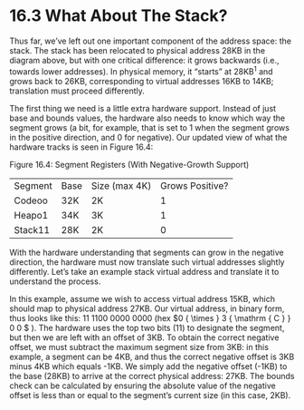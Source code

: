 # 16.3 What About The Stack?  

Thus far, we’ve left out one important component of the address space: the stack. The stack has been relocated to physical address 28KB in the diagram above, but with one critical difference: it grows backwards (i.e., towards lower addresses). In physical memory, it “starts” at $2 8 \mathrm { K B } ^ { 1 }$ and grows back to 26KB, corresponding to virtual addresses 16KB to 14KB; translation must proceed differently.  

The first thing we need is a little extra hardware support. Instead of just base and bounds values, the hardware also needs to know which way the segment grows (a bit, for example, that is set to 1 when the segment grows in the positive direction, and 0 for negative). Our updated view of what the hardware tracks is seen in Figure 16.4:  

Figure 16.4: Segment Registers (With Negative-Growth Support)   


<html><body><table><tr><td>Segment</td><td>Base</td><td>Size (max 4K)</td><td>Grows Positive?</td></tr><tr><td>Codeoo</td><td>32K</td><td>2K</td><td>1</td></tr><tr><td>Heapo1</td><td>34K</td><td>3K</td><td>1</td></tr><tr><td>Stack11</td><td>28K</td><td>2K</td><td>0</td></tr></table></body></html>  

With the hardware understanding that segments can grow in the negative direction, the hardware must now translate such virtual addresses slightly differently. Let’s take an example stack virtual address and translate it to understand the process.  

In this example, assume we wish to access virtual address 15KB, which should map to physical address 27KB. Our virtual address, in binary form, thus looks like this: 11 1100 0000 0000 (hex $0 { \times } 3 { \mathrm { C } } 0 0 \$ ). The hardware uses the top two bits (11) to designate the segment, but then we are left with an offset of 3KB. To obtain the correct negative offset, we must subtract the maximum segment size from 3KB: in this example, a segment can be 4KB, and thus the correct negative offset is 3KB minus 4KB which equals -1KB. We simply add the negative offset (-1KB) to the base (28KB) to arrive at the correct physical address: 27KB. The bounds check can be calculated by ensuring the absolute value of the negative offset is less than or equal to the segment’s current size (in this case, 2KB).  

